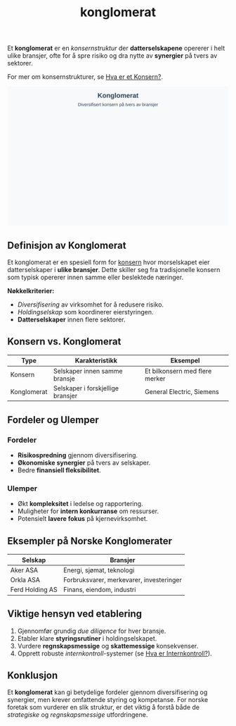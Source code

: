 ﻿---
title: "konglomerat"
seoTitle: "konglomerat"
description: 'Et **konglomerat** er en *konsernstruktur* der **datterselskapene** opererer i helt ulike bransjer, ofte for å spre risiko og dra nytte av **synergier** på tv...'
summary: "Hva et konglomerat er, forskjellen fra konsern, fordeler og ulemper ved diversifisering og norske eksempler."
---

Et **konglomerat** er en *konsernstruktur* der **datterselskapene** opererer i helt ulike bransjer, ofte for å spre risiko og dra nytte av **synergier** på tvers av sektorer.

For mer om konsernstrukturer, se [Hva er et Konsern?](/blogs/regnskap/hva-er-konsern "Hva er et Konsern?").

![Konglomerat](konglomerat-image.svg)

## Definisjon av Konglomerat

Et konglomerat er en spesiell form for [konsern](/blogs/regnskap/hva-er-konsern "Hva er et Konsern?") hvor morselskapet eier datterselskaper i **ulike bransjer**. Dette skiller seg fra tradisjonelle konsern som typisk opererer innen samme eller beslektede næringer.

**Nøkkelkriterier:**

* *Diversifisering* av virksomhet for å redusere risiko.
* *Holdingselskap* som koordinerer eierstyringen.
* **Datterselskaper** innen flere sektorer.

## Konsern vs. Konglomerat

| **Type**    | **Karakteristikk**                     | **Eksempel**                  |
|-------------|----------------------------------------|-------------------------------|
| Konsern     | Selskaper innen samme bransje          | Et bilkonsern med flere merker|
| Konglomerat | Selskaper i forskjellige bransjer      | General Electric, Siemens     |

## Fordeler og Ulemper

### Fordeler

* **Risikospredning** gjennom diversifisering.
* **Økonomiske synergier** på tvers av selskaper.
* Bedre **finansiell fleksibilitet**.

### Ulemper

* Økt **kompleksitet** i ledelse og rapportering.
* Muligheter for **intern konkurranse** om ressurser.
* Potensielt **lavere fokus** på kjernevirksomhet.

## Eksempler på Norske Konglomerater

| **Selskap**        | **Bransjer**                            |
|--------------------|-----------------------------------------|
| Aker ASA           | Energi, sjømat, teknologi               |
| Orkla ASA          | Forbruksvarer, merkevarer, investeringer|
| Ferd Holding AS    | Finans, eiendom, industri               |

## Viktige hensyn ved etablering

1. Gjennomfør grundig *due diligence* for hver bransje.
2. Etabler klare **styringsrutiner** i holdingselskapet.
3. Vurdere **regnskapsmessige** og **skattemessige** konsekvenser.
4. Opprett robuste *internkontroll*-systemer (se [Hva er Internkontroll?](/blogs/regnskap/hva-er-internkontroll "Hva er Internkontroll? Komplett Guide til Internkontrollsystemer")).

## Konklusjon

Et **konglomerat** kan gi betydelige fordeler gjennom diversifisering og synergier, men krever omfattende styring og kompetanse. For norske foretak som vurderer en slik struktur, er det viktig å forstå både de *strategiske* og *regnskapsmessige* utfordringene.







